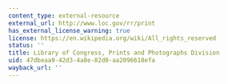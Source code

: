```yaml
---
content_type: external-resource
external_url: http://www.loc.gov/rr/print
has_external_license_warning: true
license: https://en.wikipedia.org/wiki/All_rights_reserved
status: ''
title: Library of Congress, Prints and Photographs Division
uid: 47dbeaa9-42d3-4a8e-82d0-aa2096618efa
wayback_url: ''
---
```

